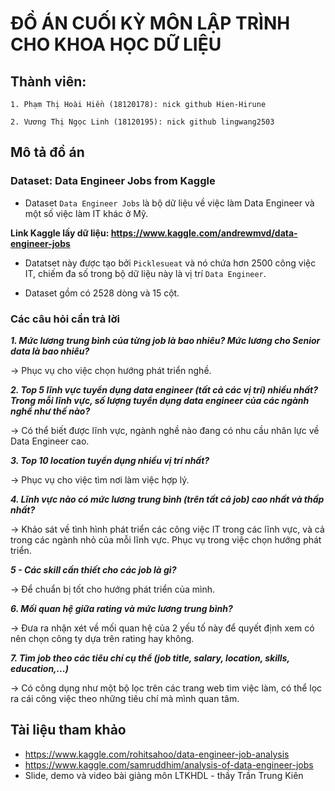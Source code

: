 # ĐỒ ÁN CUỐI KỲ MÔN LẬP TRÌNH CHO KHOA HỌC DỮ LIỆU

## Thành viên:

    1. Phạm Thị Hoài Hiền (18120178): nick github Hien-Hirune
    
    2. Vương Thị Ngọc Linh (18120195): nick github lingwang2503

## Mô tả đồ án

### Dataset: Data Engineer Jobs from Kaggle

- Dataset `Data Engineer Jobs` là bộ dữ liệu về việc làm Data Engineer và một số việc làm IT khác ở Mỹ. 

**Link Kaggle lấy dữ liệu: https://www.kaggle.com/andrewmvd/data-engineer-jobs**

- Datatset này được tạo bởi `Picklesueat` và nó chứa hơn 2500 công việc IT, chiếm đa số trong bộ dữ liệu này là vị trí `Data Engineer`.

- Dataset gồm có 2528 dòng và 15 cột.

### Các câu hỏi cần trả lời

***1. Mức lương trung bình của từng job là bao nhiêu? Mức lương cho Senior data là bao nhiêu?***

-> Phục vụ cho việc chọn hướng phát triển nghề.

***2. Top 5 lĩnh vực tuyển dụng data engineer (tất cả các vị trí) nhiều nhất? Trong mỗi lĩnh vực, số lượng tuyển dụng data engineer của các ngành nghề như thế nào?***

-> Có thể biết được lĩnh vực, ngành nghề nào đang có nhu cầu nhân lực về Data Engineer cao.

***3. Top 10 location tuyển dụng nhiều vị trí nhất?***

-> Phục vụ cho việc tìm nơi làm việc hợp lý.

***4. Lĩnh vực nào có mức lương trung bình (trên tất cả job) cao nhất và thấp nhất?***

-> Khảo sát về tình hình phát triển các công việc IT trong các lĩnh vực, và cả trong các ngành nhỏ của mỗi lĩnh vực. Phục vụ trong việc chọn hướng phát triển.

***5 - Các skill cần thiết cho các job là gì?***

-> Để chuẩn bị tốt cho hướng phát triển của mình.

***6. Mối quan hệ giữa rating và mức lương trung bình?***

-> Đưa ra nhận xét về mối quan hệ của 2 yếu tố này để quyết định xem có nên chọn công ty dựa trên rating hay không.

***7. Tìm job theo các tiêu chí cụ thể (job title, salary, location, skills, education,...)***

-> Có công dụng như một bộ lọc trên các trang web tìm việc làm, có thể lọc ra cái công việc theo những tiêu chí mà mình quan tâm.

## Tài liệu tham khảo
- https://www.kaggle.com/rohitsahoo/data-engineer-job-analysis
- https://www.kaggle.com/samruddhim/analysis-of-data-engineer-jobs
- Slide, demo và video bài giảng môn LTKHDL - thầy Trần Trung Kiên
